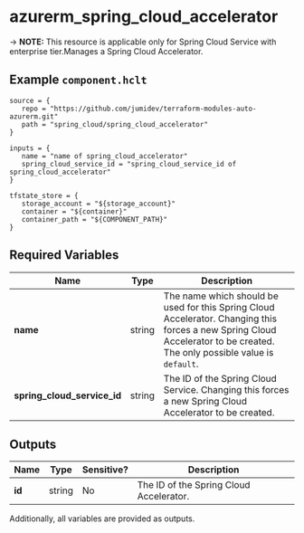 # azurerm_spring_cloud_accelerator

-> **NOTE:** This resource is applicable only for Spring Cloud Service with enterprise tier.Manages a Spring Cloud Accelerator.

## Example `component.hclt`

```hcl
source = {
   repo = "https://github.com/jumidev/terraform-modules-auto-azurerm.git" 
   path = "spring_cloud/spring_cloud_accelerator" 
}

inputs = {
   name = "name of spring_cloud_accelerator" 
   spring_cloud_service_id = "spring_cloud_service_id of spring_cloud_accelerator" 
}

tfstate_store = {
   storage_account = "${storage_account}" 
   container = "${container}" 
   container_path = "${COMPONENT_PATH}" 
}

```

## Required Variables

| Name | Type |  Description |
| ---- | --------- |  ----------- |
| **name** | string |  The name which should be used for this Spring Cloud Accelerator. Changing this forces a new Spring Cloud Accelerator to be created. The only possible value is `default`. | 
| **spring_cloud_service_id** | string |  The ID of the Spring Cloud Service. Changing this forces a new Spring Cloud Accelerator to be created. | 



## Outputs

| Name | Type | Sensitive? | Description |
| ---- | ---- | --------- | --------- |
| **id** | string | No  | The ID of the Spring Cloud Accelerator. | 

Additionally, all variables are provided as outputs.
